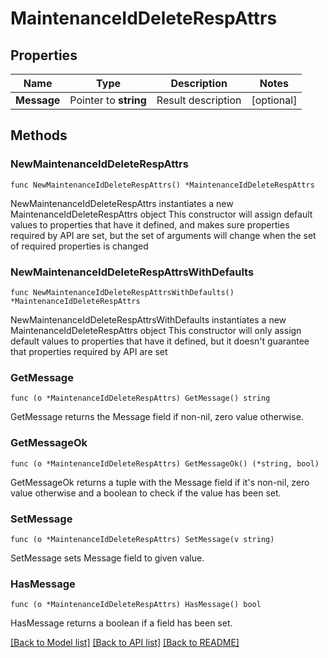# MaintenanceIdDeleteRespAttrs

## Properties

Name | Type | Description | Notes
------------ | ------------- | ------------- | -------------
**Message** | Pointer to **string** | Result description | [optional] 

## Methods

### NewMaintenanceIdDeleteRespAttrs

`func NewMaintenanceIdDeleteRespAttrs() *MaintenanceIdDeleteRespAttrs`

NewMaintenanceIdDeleteRespAttrs instantiates a new MaintenanceIdDeleteRespAttrs object
This constructor will assign default values to properties that have it defined,
and makes sure properties required by API are set, but the set of arguments
will change when the set of required properties is changed

### NewMaintenanceIdDeleteRespAttrsWithDefaults

`func NewMaintenanceIdDeleteRespAttrsWithDefaults() *MaintenanceIdDeleteRespAttrs`

NewMaintenanceIdDeleteRespAttrsWithDefaults instantiates a new MaintenanceIdDeleteRespAttrs object
This constructor will only assign default values to properties that have it defined,
but it doesn't guarantee that properties required by API are set

### GetMessage

`func (o *MaintenanceIdDeleteRespAttrs) GetMessage() string`

GetMessage returns the Message field if non-nil, zero value otherwise.

### GetMessageOk

`func (o *MaintenanceIdDeleteRespAttrs) GetMessageOk() (*string, bool)`

GetMessageOk returns a tuple with the Message field if it's non-nil, zero value otherwise
and a boolean to check if the value has been set.

### SetMessage

`func (o *MaintenanceIdDeleteRespAttrs) SetMessage(v string)`

SetMessage sets Message field to given value.

### HasMessage

`func (o *MaintenanceIdDeleteRespAttrs) HasMessage() bool`

HasMessage returns a boolean if a field has been set.


[[Back to Model list]](../README.md#documentation-for-models) [[Back to API list]](../README.md#documentation-for-api-endpoints) [[Back to README]](../README.md)



